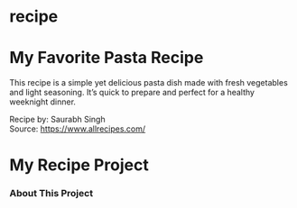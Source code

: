 # recipe
# My Favorite Pasta Recipe

This recipe is a simple yet delicious pasta dish made with fresh vegetables and light seasoning. It’s quick to prepare and perfect for a healthy weeknight dinner.

Recipe by: Saurabh Singh  
Source: https://www.allrecipes.com/ 

# My Recipe Project

### About This Project